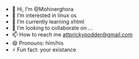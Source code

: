 - 👋 Hi, I’m @Mohinerghora
- 👀 I’m interested in linux os
- 🌱 I’m currently learning xhtml
- 💞️ I’m looking to collaborate on ...
- 📫 How to reach me attprickypodder@gmail.com
- 😄 Pronouns: him/his
- ⚡ Fun fact: your existance

<!---
Mohinerghora/Mohinerghora is a ✨ special ✨ repository because its `README.md` (this file) appears on your GitHub profile.
You can click the Preview link to take a look at your changes.
--->
